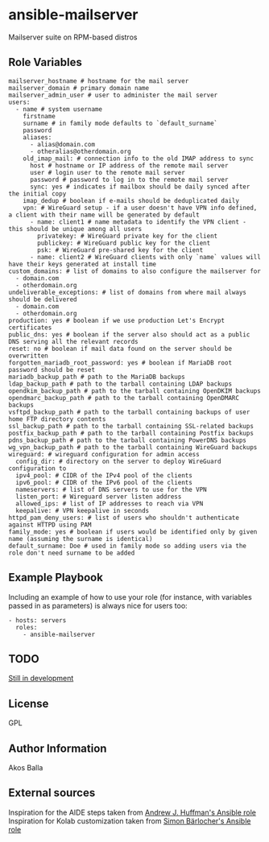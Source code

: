 ansible-mailserver
==================

Mailserver suite on RPM-based distros

Role Variables
--------------

    mailserver_hostname # hostname for the mail server
    mailserver_domain # primary domain name
    mailserver_admin_user # user to administer the mail server
    users:
      - name # system username
        firstname
        surname # in family mode defaults to `default_surname`
        password
        aliases:
          - alias@domain.com
          - otheralias@otherdomain.org
        old_imap_mail: # connection info to the old IMAP address to sync
          host # hostname or IP address of the remote mail server
          user # login user to the remote mail server
          password # password to log in to the remote mail server
          sync: yes # indicates if mailbox should be daily synced after the initial copy
        imap_dedup # boolean if e-mails should be deduplicated daily
        vpn: # WireGuard setup - if a user doesn't have VPN info defined, a client with their name will be generated by default
          - name: client1 # name metadata to identify the VPN client - this should be unique among all users
            privatekey: # WireGuard private key for the client
            publickey: # WireGuard public key for the client
            psk: # WireGuard pre-shared key for the client
          - name: client2 # WireGuard clients with only `name` values will have their keys generated at install time
    custom_domains: # list of domains to also configure the mailserver for
      - domain.com
      - otherdomain.org
    undeliverable_exceptions: # list of domains from where mail always should be delivered
      - domain.com
      - otherdomain.org
    production: yes # boolean if we use production Let's Encrypt certificates
    public_dns: yes # boolean if the server also should act as a public DNS serving all the relevant records
    reset: no # boolean if mail data found on the server should be overwritten
    forgotten_mariadb_root_password: yes # boolean if MariaDB root password should be reset
    mariadb_backup_path # path to the MariaDB backups
    ldap_backup_path # path to the tarball containing LDAP backups
    opendkim_backup_path # path to the tarball containing OpenDKIM backups
    opendmarc_backup_path # path to the tarball containing OpenDMARC backups
    vsftpd_backup_path # path to the tarball containing backups of user home FTP directory contents
    ssl_backup_path # path to the tarball containing SSL-related backups
    postfix_backup_path # path to the tarball containing Postfix backups
    pdns_backup_path # path to the tarball containing PowerDNS backups
    wg_vpn_backup_path # path to the tarball containing WireGuard backups
    wireguard: # wireguard configuration for admin access
      config_dir: # directory on the server to deploy WireGuard configuration to
      ipv4_pool: # CIDR of the IPv4 pool of the clients
      ipv6_pool: # CIDR of the IPv6 pool of the clients
      nameservers: # list of DNS servers to use for the VPN
      listen_port: # Wireguard server listen address
      allowed_ips: # list of IP addresses to reach via VPN
      keepalive: # VPN keepalive in seconds
    httpd_pam_deny_users: # list of users who shouldn't authenticate against HTTPD using PAM
    family_mode: yes # boolean if users would be identified only by given name (assuming the surname is identical)
    default_surname: Doe # used in family mode so adding users via the role don't need surname to be added

Example Playbook
----------------

Including an example of how to use your role (for instance, with variables passed in as parameters) is always nice for users too:

    - hosts: servers
      roles:
        - ansible-mailserver


TODO
----

[Still in development](TODO.md)

License
-------

GPL

Author Information
------------------

Akos Balla

External sources
----------------

Inspiration for the AIDE steps taken from [Andrew J. Huffman's Ansible role](https://github.com/ahuffman/ansible-aide)
Inspiration for Kolab customization taken from [Simon Bärlocher's Ansible role](https://github.com/chriswayg/ansible-kolab)
